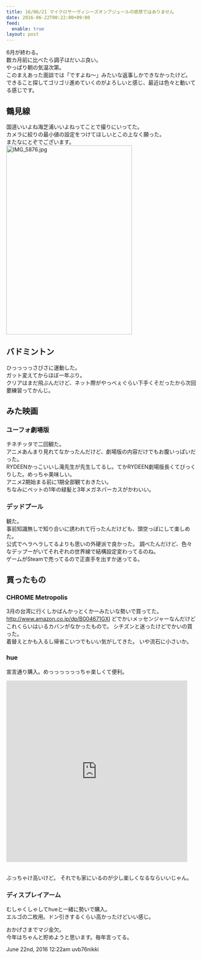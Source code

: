 ```yaml
---
title: 16/06/21 マイクロサーヴィシーズオンアジュールの感想ではありません
date: 2016-06-22T00:22:00+09:00
feed:
  enable: true
layout: post
---
```

<p>      6月が終わる。<br>      数カ月前に比べたら調子はだいぶ良い。<br>      やっぱり朝の気温次第。<br>      このまえあった面談では「ですよね～」みたいな返事しかできなかったけど。<br>      できること探してゴリゴリ進めていくのがよろしいと感じ、最近は色々と動いてる感じです。    </p>    <h2>鶴見線</h2>    <p>      国道いいよね海芝浦いいよねってことで撮りにいってた。<br>      カメラに絞りの最小値の設定をつけてほしいとこの上なく願った。<br>      またなにとぞでございます。<br><a data-flickr-embed="true" href="https://www.flickr.com/photos/56290428@N06/27121432600/in/album-72157669097782326/" title="IMG_5876.jpg" target="_blank"><img src="https://c1.staticflickr.com/8/7521/27121432600_e43c9bbe0c.jpg" width="333" height="500" alt="IMG_5876.jpg"></a>    </p>    <h2>バドミントン</h2>    <p>      ひっっっっさびさに運動した。<br>      ガット変えてからほぼ一年ぶり。<br>      クリアはまだ飛ぶんだけど、ネット際がやっべぇぐらい下手くそだったから次回要練習ってかんじ。    </p>    <h2>みた映画</h2>    <h3>ユーフォ劇場版</h3>    <p>      チネチッタで二回観た。<br>      アニメあんまり見れてなかったんだけど、劇場版の内容だけでもお腹いっぱいだった。<br>      RYDEENかっこいいし滝先生が先生してるし。てかRYDEEN劇場版長くてびっくりした。めっちゃ美味しい。<br>      アニメ2期始まる前に1期全部観ておきたい。<br>      ちなみにペットの1年の緑髪と3年メガネパーカスがかわいい。    </p>    <h3>デッドプール</h3>    <p>      観た。<br>      事前知識無しで知り合いに誘われて行ったんだけども、頭空っぽにして楽しめた。<br>      公式でヘラヘラしてるよりも思いの外硬派で良かった。      調べたんだけど、色々なデップーがいてそれぞれの世界線で結構設定変わってるのね。<br>      ゲームがSteamで売ってるので正直手を出すか迷ってる。    </p>    <h2>買ったもの</h2>    <h3>CHROME Metropolis</h3>    <p>      3月の台湾に行くしかばんかっとくかーみたいな勢いで買ってた。<br>      <a href="http://www.amazon.co.jp/dp/B004671GXI" target="_blank">http://www.amazon.co.jp/dp/B004671GXI</a>      どでかいメッセンジャーなんだけどこれくらいはいるカバンがなかったもので。      シチズンと迷ったけどでかいの買った。<br>      着替えとかも入るし帰省こいつでもいい気がしてきた。 いや流石に小さいか。    </p>    <h3>hue</h3>    <p>宣言通り購入。めっっっっっっちゃ楽しくて便利。</p>    <iframe src="https://vine.co/v/iYgtxEzjEVt/embed/postcard" width="480" height="480" frameborder="0"></iframe>    <p>      <script src="https://platform.vine.co/static/scripts/embed.js"></script>      <br>      ぶっちゃけ高いけど。 それでも家にいるのが少し楽しくなるならいいじゃん。    </p>    <h3>ディスプレイアーム</h3>    <p>      むしゃくしゃしてhueと一緒に勢いで購入。<br>      エルゴの二枚用。ドン引きするくらい高かったけどいい感じ。    </p>    <p>      おかげさまでマジ金欠。<br>      今年はちゃんと貯めようと思います。毎年言ってる。    </p>    <div id="footer">      <span id="timestamp"> June 22nd, 2016 12:22am </span>      <span class="tag">uvb76nikki</span>    </div>
